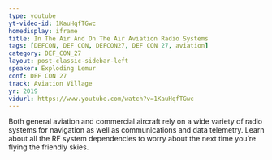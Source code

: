 ```yaml
---
type: youtube
yt-video-id: 1KauHqfTGwc
homedisplay: iframe
title: In The Air And On The Air Aviation Radio Systems
tags: [DEFCON, DEF CON, DEFCON27, DEF CON 27, aviation]
category: DEF_CON_27
layout: post-classic-sidebar-left
speaker: Exploding Lemur
conf: DEF CON 27
track: Aviation Village
yr: 2019
vidurl: https://www.youtube.com/watch?v=1KauHqfTGwc
---
```

Both general aviation and commercial aircraft rely on a wide variety of radio systems for navigation as well as communications and data telemetry.  Learn about all the RF system dependencies to worry about the next time you’re flying the friendly skies.